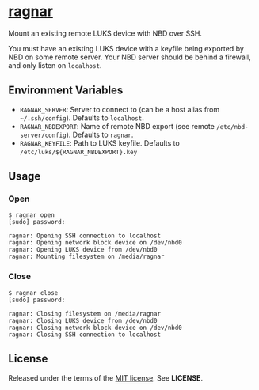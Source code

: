 [ragnar](http://en.battlestarwiki.org/wiki/Ragnar_Anchorage)
======
Mount an existing remote LUKS device with NBD over SSH.

You must have an existing LUKS device with a keyfile being exported by NBD on
some remote server. Your NBD server should be behind a firewall, and only listen
on `localhost`.

Environment Variables
---------------------
  - `RAGNAR_SERVER`: Server to connect to (can be a host alias from
    `~/.ssh/config`). Defaults to `localhost`.
  - `RAGNAR_NBDEXPORT`: Name of remote NBD export (see remote
    `/etc/nbd-server/config`). Defaults to `ragnar`.
  - `RAGNAR_KEYFILE`: Path to LUKS keyfile. Defaults to
    `/etc/luks/${RAGNAR_NBDEXPORT}.key`

Usage
-----

### Open

    $ ragnar open
    [sudo] password:

    ragnar: Opening SSH connection to localhost
    ragnar: Opening network block device on /dev/nbd0
    ragnar: Opening LUKS device from /dev/nbd0
    ragnar: Mounting filesystem on /media/ragnar

### Close

    $ ragnar close
    [sudo] password:

    ragnar: Closing filesystem on /media/ragnar
    ragnar: Closing LUKS device from /dev/nbd0
    ragnar: Closing network block device on /dev/nbd0
    ragnar: Closing SSH connection to localhost

License
-------
Released under the terms of the
[MIT license](http://tldrlegal.com/license/mit-license). See **LICENSE**.

